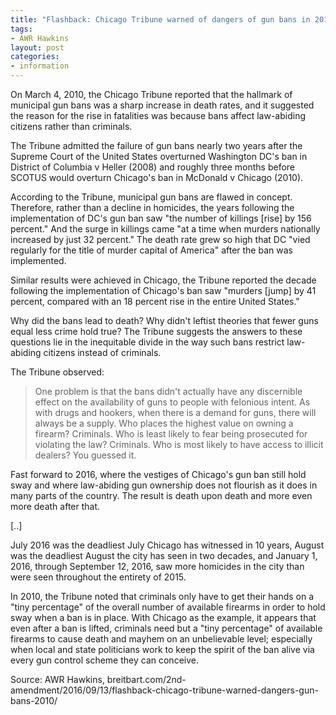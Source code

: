 ```yaml
---
title: "Flashback: Chicago Tribune warned of dangers of gun bans in 2010"
tags:
- AWR Hawkins
layout: post
categories:
- information
---
```


On March 4, 2010, the Chicago Tribune reported that the hallmark of municipal gun bans was a sharp increase in death rates, and it suggested the reason for the rise in fatalities was because bans affect law-abiding citizens rather than criminals.

The Tribune admitted the failure of gun bans nearly two years after the Supreme Court of the United States overturned Washington DC's ban in District of Columbia v Heller (2008) and roughly three months before SCOTUS would overturn Chicago's ban in McDonald v Chicago (2010).

According to the Tribune, municipal gun bans are flawed in concept. Therefore, rather than a decline in homicides, the years following the implementation of DC's gun ban saw "the number of killings [rise] by 156 percent." And the surge in killings came "at a time when murders nationally increased by just 32 percent." The death rate grew so high that DC "vied regularly for the title of murder capital of America" after the ban was implemented.

Similar results were achieved in Chicago, the Tribune reported the decade following the implementation of Chicago's ban saw "murders [jump] by 41 percent, compared with an 18 percent rise in the entire United States."

Why did the bans lead to death? Why didn't leftist theories that fewer guns equal less crime hold true? The Tribune suggests the answers to these questions lie in the inequitable divide in the way such bans restrict law-abiding citizens instead of criminals.

The Tribune observed:

> One problem is that the bans didn't actually have any discernible effect on the availability of guns to people with felonious intent. As with drugs and hookers, when there is a demand for guns, there will always be a supply. Who places the highest value on owning a firearm? Criminals. Who is least likely to fear being prosecuted for violating the law? Criminals. Who is most likely to have access to illicit dealers? You guessed it.

Fast forward to 2016, where the vestiges of Chicago's gun ban still hold sway and where law-abiding gun ownership does not flourish as it does in many parts of the country. The result is death upon death and more even more death after that.

[..]

July 2016 was the deadliest July Chicago has witnessed in 10 years, August was the deadliest August the city has seen in two decades, and January 1, 2016, through September 12, 2016, saw more homicides in the city than were seen throughout the entirety of 2015.

In 2010, the Tribune noted that criminals only have to get their hands on a "tiny percentage" of the overall number of available firearms in order to hold sway when a ban is in place. With Chicago as the example, it appears that even after a ban is lifted, criminals need but a "tiny percentage" of available firearms to cause death and mayhem on an unbelievable level; especially when local and state politicians work to keep the spirit of the ban alive via every gun control scheme they can conceive.

Source: AWR Hawkins, breitbart.com/2nd-amendment/2016/09/13/flashback-chicago-tribune-warned-dangers-gun-bans-2010/
